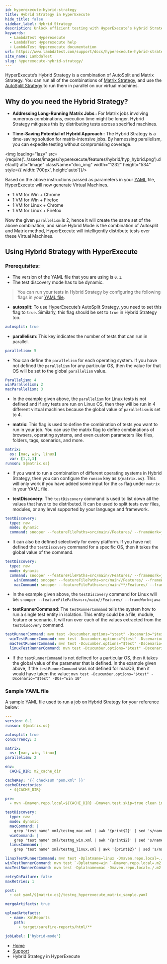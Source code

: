 ```yaml
---
id: hyperexecute-hybrid-strategy
title: Hybrid Strategy in HyperExecute
hide_title: false
sidebar_label: Hybrid Strategy
description: Unlock efficient testing with HyperExecute’s Hybrid Strategy! Our guide walks you through combining AutoSplit and Matrix Strategy for parallel test execution, saving time without sacrificing test coverage.
keywords:
  - LambdaTest Hyperexecute
  - LambdaTest Hyperexecute help
  - LambdaTest Hyperexecute documentation
url: https://www.lambdatest.com/support/docs/hyperexecute-hybrid-strategy/
site_name: LambdaTest
slug: hyperexecute-hybrid-strategy/
---
```


<script type="application/ld+json"
      dangerouslySetInnerHTML={{ __html: JSON.stringify({
       "@context": "https://schema.org",
        "@type": "BreadcrumbList",
        "itemListElement": [{
          "@type": "ListItem",
          "position": 1,
          "name": "Home",
          "item": "https://www.lambdatest.com"
        },{
          "@type": "ListItem",
          "position": 2,
          "name": "Support",
          "item": "https://www.lambdatest.com/support/docs/"
        },{
          "@type": "ListItem",
          "position": 3,
          "name": "HyperExecute Concepts",
          "item": "https://www.lambdatest.com/support/docs/hyperexecute-hybrid-strategy/"
        }]
      })
    }}
></script>
HyperExecute’s Hybrid Strategy is a combination of AutoSplit and Matrix Strategy. You can run all of the combinations of [Matrix Strategy](https://www.lambdatest.com/support/docs/hyperexecute-matrix-multiplexing-strategy/), and use the [AutoSplit Strategy](https://www.lambdatest.com/support/docs/hyperexecute-auto-split-strategy/) to run them in parallel on our virtual machines.

## Why do you need the Hybrid Strategy?

- **Addressing Long-Running Matrix Jobs :**
For Matrix jobs involving numerous combinations, execution time might be longer. Hybrid Strategy mitigates this by distributing tests across specified machines.

- **Time-Saving Potential of Hybrid Approach :**
The Hybrid Strategy is a time-saving solution for matrix-intensive jobs. By harnessing parallelism, you can expedite testing without compromising coverage.

<img loading="lazy" src={require('../assets/images/hyperexecute/features/hybrid/hyp_hybrid.png').default} alt="Image"  className="doc_img" width="1232" height="534" style={{ width:'700px', height:'auto'}}/>

Based on the above instructions passed as parameters in your [YAML](#sample-yaml-file) file, HyperExecute will now generate Virtual Machines.
- 1 VM for Win + Chrome
- 1 VM for Win + Firefox
- 1 VM for Linux + Chrome
- 1 VM for Linux + Firefox

Now the given `parallelism` is 2, hence it will create the same set of the above combination, and since Hybrid Mode is the combination of Autosplit and Matrix method, HyperExecute will intelligently distribute tests over these Virtual Machines.

## Using Hybrid Strategy with HyperExecute

### Prerequisites:

-   The version of the YAML file that you are using is `0.1`.    
-   The test discovery mode has to be dynamic.

> You can run your tests in Hybrid Strategy by configuring the following flags in your [YAML file](https://www.lambdatest.com/support/docs/deep-dive-into-hyperexecute-yaml/).


- **autosplit**: To use HyperExecute’s AutoSplit Strategy, you need to set this flag to `true`. Similarly, this flag should be set to `true` in Hybrid Strategy too.

```yaml
autosplit: true
```

- **parallelism**: This key indicates the number of tests that can run in parallel.  
      
    
```yaml
parallelism: 5
```
    
- You can define the `parallelism` for each operating system. If you have not defined the `parallelism` for any particular OS, then the value for that OS will be set to the global `parallelism` value.         
        
```yaml
Parallelism: 4 
winParallelism: 2 
macParallelism: 3
```
        
- In the example given above, the `parallelism` for Linux tests is not defined and if any tests are run on Linux OS, then they will be run in 4 different virtual machines because the global value of `parallelism` is set to 4.  
            
- **matrix**: This flag is used to define the combination of tests you want to run in your job. You can use the matrix flag to define combinations of browsers, operating systems, and even custom parameters like files, folders, tags, scenarios, and more.  
      
    
```yaml
matrix:
  os: [mac, win, linux] 
  var: [1,2,3] 
runson: ${matrix.os}
```

- If you want to run a combination of different operating systems in Hybrid Strategy, then you can configure the `runson` key as `${matrix.os}`. This will only work if you have added some input for the `os` flag under `matrix` in your YAML file.  
          
- **testDiscovery**: The `testDiscovery` command is used to list down all the values that have to be distributed. It can be used to split tests over files, modules, or any level supported by your language and framework.  

```yaml
testDiscovery:
  type: raw
  mode: dynamic
  command: snooper --featureFilePaths=src/main//Features/ --frameWork=java 
```
    
- It can also be defined selectively for every platform. If you have not defined the `testDiscovery` command for a specific OS, then it takes the global value of the command.  
            
```yaml
testDiscovery:
  type: raw
  mode: dynamic
  command: snooper --featureFilePaths=src/main//Features/ --frameWork=java 
    winCommand: snooper --featureFilePaths=src/main//Features/ --frameWork=java 
    macCommand: snooper --featureFilePaths=src/main/**/Features/ --frameWork=java
```
        
- In the example given above, the `testDiscovery` command for Linux will be: `snooper --featureFilePaths=src/main//Features/ --frameWork=java`  
              
- **testRunnerCommand**: The `testRunnerCommand` tells the system how to run a single test entity in isolation. This entity could be a file, module, feature or scenario. It will run over each of the values extracted from the `testDiscovery` command.  
      
```yaml
testRunnerCommand: mvn test -Dcucumber.options="$test" -Dscenario="$test" -DOs="win 10"
  winTestRunnerCommand: mvn test -Dcucumber.options="$test" -Dscenario="$test" -DOs="win 10"
  macTestRunnerCommand: mvn test -Dcucumber.options="$test" -Dscenario="$test" -DOs="Mac"
  linuxTestRunnerCommand: mvn test -Dcucumber.options="$test" -Dscenario="$test" -DOs="linux"
```
    
-   If the `testRunnerCommand` is not defined for a particular OS, then it takes the global value of the parameter that is defined. In the example given above, if the `testRunnerCommand` was not defined for macOS, then it would have taken the value: `mvn test -Dcucumber.options="$test" -Dscenario="$test" -DOs="win 10"`

### Sample YAML file

A sample YAML file used to run a job on Hybrid Strategy for your reference below:

```yaml
---
version: 0.1
runson: ${matrix.os}

autosplit: true
concurrency: 3

matrix:
  os: [mac, win, linux]
parallelism: 2

env:
  CACHE_DIR: m2_cache_dir

cacheKey: '{{ checksum "pom.xml" }}'
cacheDirectories:
  - ${CACHE_DIR}

pre:
  - mvn -Dmaven.repo.local=${CACHE_DIR} -Dmaven.test.skip=true clean install

testDiscovery:
  type: raw
  mode: dynamic
  macCommand: |
    grep 'test name' xml/testng_mac.xml | awk '{print$2}' | sed 's/name=//g' | sed 's/\x3e//g'
  winCommand: | 
    grep 'test name' xml/testng_win.xml | awk '{print$2}' | sed 's/name=//g' | sed 's/\x3e//g'
  linuxCommand: |
    grep 'test name' xml/testng_linux.xml | awk '{print$2}' | sed 's/name=//g' | sed 's/\x3e//g' ${param}

linuxTestRunnerCommand: mvn test -Dplatname=linux -Dmaven.repo.local=./.m2 dependency:resolve -DselectedTests=$tests
winTestRunnerCommand: mvn test `-Dplatname=win `-Dmaven.repo.local=.m2 dependency:resolve `-DselectedTests=$tests
macTestRunnerCommand: mvn test -Dplatname=mac -Dmaven.repo.local=./.m2 dependency:resolve -DselectedTests=$tests

retryOnFailure: false
maxRetries: 1

post:
  - cat yaml/${matrix.os}/testng_hyperexecute_matrix_sample.yaml

mergeArtifacts: true

uploadArtefacts:
  - name: XmlReports
    path:
      - target/surefire-reports/html/**

jobLabel: ['hybrid-mode']
```

<nav aria-label="breadcrumbs">
  <ul className="breadcrumbs">
    <li className="breadcrumbs__item">
      <a className="breadcrumbs__link" target="_self" href="https://www.lambdatest.com">
        Home
      </a>
    </li>
    <li className="breadcrumbs__item">
      <a className="breadcrumbs__link" target="_self" href="https://www.lambdatest.com/support/docs/">
        Support
      </a>
    </li>
    <li className="breadcrumbs__item breadcrumbs__item--active">
      <span className="breadcrumbs__link">
        Hybrid Strategy in HyperExecute
      </span>
    </li>
  </ul>
</nav>